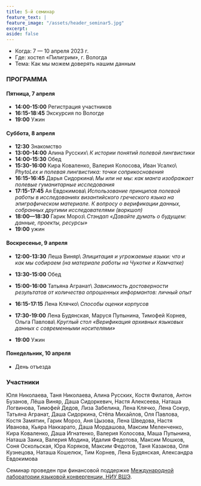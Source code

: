 ```yaml
---
title: 5-й семинар
feature_text: |
feature_image: "/assets/header_seminar5.jpg"
excerpt: 
aside: false
---
```


- Когда: 7 — 10 апреля 2023 г.
- Где: хостел «Пилигрим», г. Вологда
- Тема: Как мы можем доверять нашим данным 

### ПРОГРАММА

#### Пятница, 7 апреля
- **14:00-15:00** Регистрация участников
- **16:15-18:45** Экскурсия по Вологде
- **19:00** Ужин

#### Суббота, 8 апреля

- **12:30** Знакомство
- **13:00-14:00** Алина Русских\\
*К истории понятий полевой лингвистики*
- **14:00-15:30** Обед
- **15:30-16:00** Кира Коваленко, Валерия Колосова, Иван Усалко\\
*PhytoLex и полевая лингвистика: точки соприкосновения*
- **16:15-16:45** Дарья Сидоркина\\
*Мы или не мы: как манга изображает полевые гуманитарные исследования*
- **17:15-17:45** Ая Евдокимова\\
*Использование принципов полевой работы в исследованиях византийского греческого языка на эпиграфическом материале. К вопросу о верификации данных, собранных другими исследователями (воркшоп)*
- **18:00—18:30** Гарик Мороз\\
*Стэндап «Давайте думать о будущем: данные, проекты, ресурсы»*
- **19:00** ужин

#### Воскресенье, 9 апреля

- **12:00-13:30** Леша Виняр\\
*Элицитация и угрожаемые языки: что и как мы собираем (на материале работы на Чукотке и Камчатке)*
- **13:30-15:00** Обед
- **15:00-16:00** Татьяна Агранат\\
*Зависимость достоверности результатов от количества опрошенных информантов: личный опыт*

- **16:15-17:15** Лена Клячко\\
*Способы оценки корпусов*
- **17:30-19:00** Лена Будянская, Маруся Пупынина, Тимофей Корнев, Ольга Павлова\\
*Круглый стол «Верификация архивных языковых данных с современными носителями»*

- **19:00** Ужин

#### Понедельник, 10 апреля

- День отъезда

### Участники

Юля Николаева, Таня Николаева, Алина Русских, Костя Филатов, Антон Бузанов, Лёша Виняр, Даша Сидоркевич, Настя Алексеева, Наташа Логвинова, Тимофей Дедов, Лиза Забелина, Лена Клячко, Лена Сокур, Татьяна Агранат, Даша Сидоркина, Стёпа Михайлов, Оля Павлова, Костя Замятин, Гарик Мороз, Аня Цызова, Лена Шведова, Настя Иванова, Кьяра Наккарато, Даша Мордашова, Максим Меленченко, Кира Коваленко, Даша Игнатенко, Валерия Колосова, Маша Пупынина, Наташа Заика, Валерия Модина, Идалия Федотова, Максим Мошков, Соня Оскольская, Юра Коряков, Максим Федотов, Таня Казакова, Оля Кузнецова, Наташа Кошелюк, Тим Корнев, Лена Будянская, Александра Евдокимова

Семинар проведен при финансовой поддержке [Международной лаборатории языковой конвергенции, НИУ ВШЭ](https://ilcl.hse.ru/).
